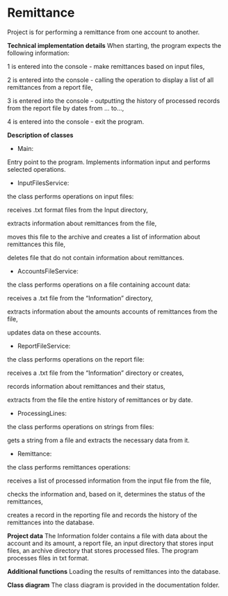 # Remittance
Project is for performing a remittance from one account to another.

**Technical implementation details**
When starting, the program expects the following information:

1 is entered into the console - make remittances based on input files,

2 is entered into the console - calling the operation to display a list of all remittances from a report file,

3 is entered into the console - outputting the history of processed records from the report file by dates from ... to...,

4 is entered into the console - exit the program.

**Description of classes**

- Main: 

Entry point to the program. Implements information input and performs selected operations.

- InputFilesService:

the class performs operations on input files:

receives .txt format files from the Input directory, 

extracts information about remittances from the file,

moves this file to the archive and creates a list of information about remittances this file,

deletes file that do not contain information about remittances.

- AccountsFileService:

the class performs operations on a file containing account data: 

receives a .txt file from the “Information” directory, 

extracts information about the amounts accounts of remittances from the file,

updates data on these accounts.

- ReportFileService:

the class performs operations on the report file:

receives a .txt file from the “Information” directory or creates, 

records information about remittances and their status, 

extracts from the file the entire history of remittances or by date.

- ProcessingLines:

the class performs operations on strings from files: 

gets a string from a file and extracts the necessary data from it.

- Remittance:

the class performs remittances operations:

receives a list of processed information from the input file from the file, 

checks the information and, based on it, determines the status of the remittances,

creates a record in the reporting file and records the history of the remittances into the database.




**Project data**
The Information folder contains a file with data about the account and its amount, a report file,
an input directory that stores input files, an archive directory that stores processed files. The program processes files in txt format.

**Additional functions**
Loading the results of remittances into the database.

**Class diagram**
The class diagram is provided in the documentation folder.



 
